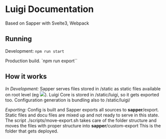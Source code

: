 # Luigi Documentation

Based on Sapper with Svelte3, Webpack

## Running

Development: 
`npm run start`

Production build.
`npm run export``

## How it works

*In Development:*
Sapper serves files stored in /static as static files available on root level (eg <img src="/filename.png">).
Luigi Core is stored in /static/luigi, so it gets exported too. 
Configuration generation is bundling also to /static/luigi/

*Exporting:*
Config is built and Sapper exports all sources to __sapper__/export. Static files and docu files are mixed up and not ready to serve in this state. The script ./scripts/move-export.sh takes care of the folder structure and moves the files with proper structure into __sapper__/custom-export
This is the folder that gets deployed.
